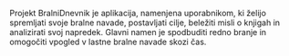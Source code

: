 Projekt BralniDnevnik je aplikacija, namenjena uporabnikom, ki želijo spremljati svoje bralne navade, postavljati cilje, beležiti misli o knjigah in analizirati svoj napredek.
Glavni namen je spodbuditi redno branje in omogočiti vpogled v lastne bralne navade skozi čas.
